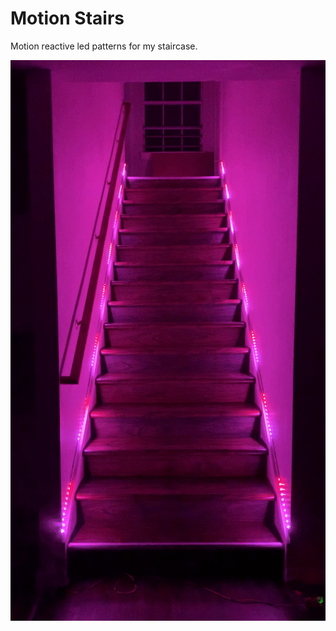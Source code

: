 # Motion Stairs
Motion reactive led patterns for my staircase.

![image](https://github.com/avelaga/motion-stairs/blob/master/example.gif)
